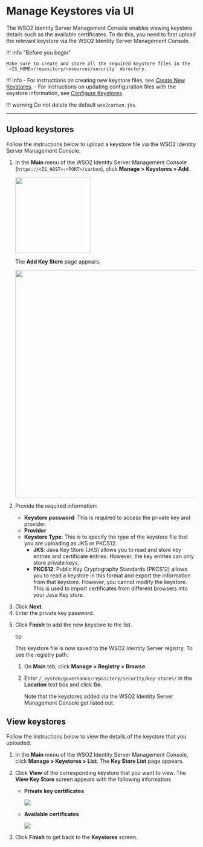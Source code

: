 # Manage Keystores via UI

The WSO2 Identity Server Management Console enables viewing keystore details such as the available certificates. To do this, you need to first upload the relevant keystore via the WSO2 Identity Server Management Console. 
    
!!! info "Before you begin"

    Make sure to create and store all the required keystore files in the `<IS_HOME>/repository/resources/security` directory.      

!!! info 
    -   For instructions on creating new keystore files, see [Create New Keystores](../../../deploy/security/create-new-keystores).
    -   For instructions on updating configuration files with the keystore information, see [Configure Keystores](../../../deploy/security/configure-keystores-in-wso2-products).

!!! warning 
    Do not delete the default `wso2carbon.jks`.

---

## Upload keystores  

Follow the instructions below to upload a keystore file via the WSO2 Identity Server Management Console.

<ol>
    <li>
        <p>In the <b>Main</b> menu of the WSO2 Identity Server Management Console (<code>https://&lt;IS_HOST&gt;:&lt;PORT&gt;/carbon</code>), click <b>Manage > Keystores > Add</b>.</p>
        <p><img src="../../../assets/img/deploy/security/add-key-store-menu-item.png" width="200;"></p>
        <p>The <b>Add Key Store</b> page appears.</p>
        <p><img src="../../../assets/img/deploy/security/add-new-keystore-screen.png" width="600;"></p>
    </li>
    <li>
        <p>Provide the required information:</p>
        <p>            
            <ul>
                <li><b>Keystore password</b>: This is required to access the private key and provider.</li>
                <li><b>Provider</b></li>
                <li><b>Keystore Type</b>: This is to specify the type of the keystore file that you are uploading as JKS or PKCS12.
                    <ul>
                        <li><b>JKS</b>: Java Key Store (JKS) allows you to read and store key entries and certificate entries. However, the key entries can only store private keys.</li>
                        <li><b>PKCS12</b>: Public Key Cryptography Standards (PKCS12) allows you to read a keystore in this format and export the information from that keystore. However, you cannot modify the keystore. This is used to import certificates from different browsers into your Java Key store.</li>
                    </ul>
                </li>
            </ul>
        </p>        
    </li> 
    <li>Click <b>Next</b>.</li>
    <li>Enter the private key password.</li>
    <li>
        <p>Click <b>Finish</b> to add the new keystore to the list.</p>
        <p>
            <div class="admonition tip">
                <p class="admonition-title">tip</p>
                <p>This keystore file is now saved to the WSO2 Identity Server registry. To see the registry path:
                    <ol>
                        <li>On <b>Main</b> tab, click <b>Manage > Registry > Browse</b>.</li>
                        <li>
                            <p>Enter <code>/_system/governance/repository/security/key-stores/</code> in the <b>Location</b> text box and click <b>Go</b>.</p>
                            <p>Note that the keystores added via the WSO2 Identity Server Management Console get listed out.</p>
                        </li>
                    </ol>
                </p>
            </div>
        </p>
    </li>
</ol>


## View keystores 

Follow the instructions below to view the details of the keystore that you uploaded. 

<ol>
    <li>In the <b>Main</b> menu of the WSO2 Identity Server Management Console, click <b>Manage > Keystores > List</b>. The <b>Key Store List</b> page appears.</li>
    <li>
        <p>Click <b>View</b> of the corresponding keystore that you want to view. The <b>View Key Store</b> screen appears with the following information:
            <ul>
                <li>
                    <p></p><b>Private key certificates</b></p> 
                    <p><img src="../../../assets/img/deploy/security/private-key.png"></p>
                </li>
                <li>
                    <p><b>Available certificates</b></p>
                    <p><img src="../../../assets/img/deploy/security/available-certificates.png"></p>
                </li>
            </ul> 
        </p>  
    </li>
    <li>Click <b>Finish</b> to get back to the <b>Keystores</b> screen.</li>
</ol>

